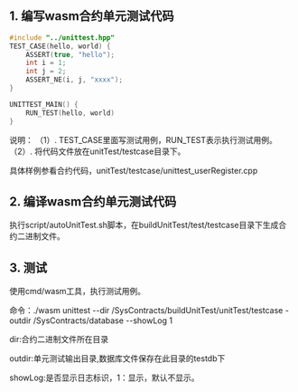 ## 1. 编写wasm合约单元测试代码	
```c++
#include "../unittest.hpp"
TEST_CASE(hello, world) {
    ASSERT(true, "hello");
    int i = 1;
    int j = 2;
    ASSERT_NE(i, j, "xxxx");
}

UNITTEST_MAIN() {
    RUN_TEST(hello, world)
}
```

说明：
（1）. TEST_CASE里面写测试用例，RUN_TEST表示执行测试用例。
（2）. 将代码文件放在unitTest/testcase目录下。

具体样例参看合约代码，unitTest/testcase/unittest_userRegister.cpp

## 2. 编译wasm合约单元测试代码
执行script/autoUnitTest.sh脚本，在buildUnitTest/test/testcase目录下生成合约二进制文件。

## 3. 测试

使用cmd/wasm工具，执行测试用例。

命令：./wasm unittest --dir /SysContracts/buildUnitTest/unitTest/testcase -outdir /SysContracts/database --showLog 1

dir:合约二进制文件所在目录

outdir:单元测试输出目录,数据库文件保存在此目录的testdb下

showLog:是否显示日志标识，1：显示，默认不显示。
